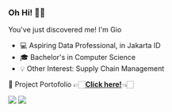 ### Oh Hi! 👋🏻

You've just discovered me! I'm Gio
- 💻 Aspiring Data Professional, in Jakarta ID
- 🎓 Bachelor's in Computer Science
- 💡 Other Interest: Supply Chain Management


📂 Project Portofolio 👉🏻[**Click here!**](https://github.com/faizns/Faizs-Data-Portofolio)👈🏻

[<img src="https://img.shields.io/badge/linkedin-%230077B5.svg?&style=for-the-badge&logo=linkedin&logoColor=white" />](https://linkedin.com/in/sergiolhx)
[<img src="https://img.shields.io/badge/Gmail-EA4335.svg?style=for-the-badge&logo=Gmail&logoColor=white" />](mailto:sergiolhx@gmail.com)
